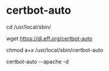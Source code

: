 # certbot-auto

cd /usr/local/sbin/

wget https://dl.eff.org/certbot-auto

chmod a+x /usr/local/sbin/certbot-auto

certbot-auto --apache -d <yourdomain>
